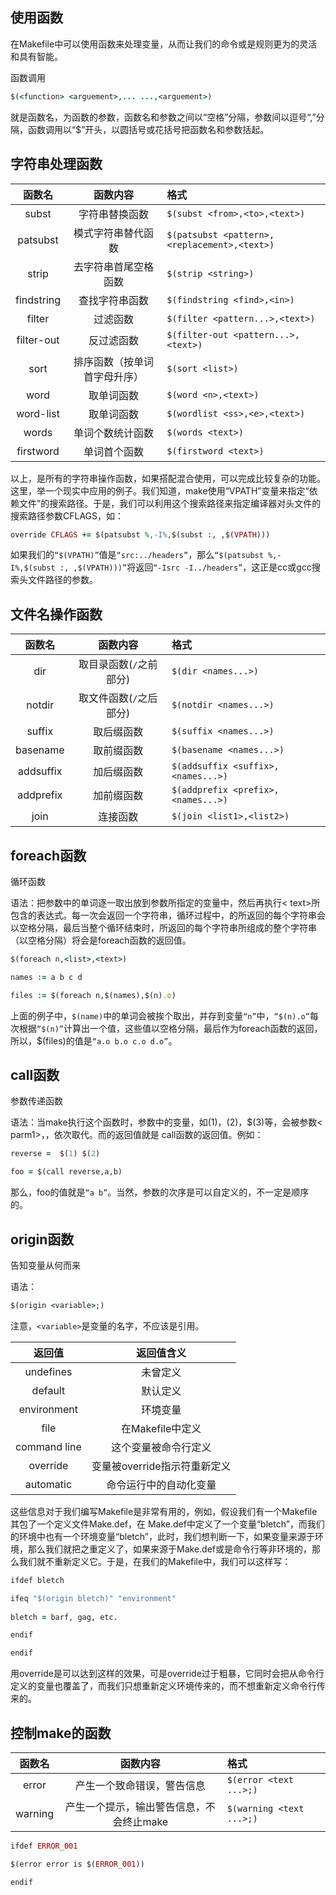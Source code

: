 ## 使用函数

在Makefile中可以使用函数来处理变量，从而让我们的命令或是规则更为的灵活和具有智能。

函数调用
```ruby
$(<function> <arguement>,... ...,<arguement>)
```

<function>就是函数名，<arguments>为函数的参数，函数名和参数之间以“空格”分隔，参数间以逗号“,”分隔，函数调用以“$”开头，以圆括号或花括号把函数名和参数括起。

## 字符串处理函数

|   函数名   |     函数内容      |格式| 
| :-----:   |    :-----:       | :---|
|   subst   |   字符串替换函数   | `$(subst <from>,<to>,<text>)` |
|  patsubst | 模式字符串替代函数  |`$(patsubst <pattern>,<replacement>,<text>) `
|  strip    | 去字符串首尾空格函数|`$(strip <string>)`|
|findstring|查找字符串函数|`$(findstring <find>,<in>)`
|filter|过滤函数|`$(filter <pattern...>,<text>)`
|filter-out|反过滤函数|`$(filter-out <pattern...>,<text>)`
|sort|排序函数（按单词首字母升序）|`$(sort <list>)`
|word|取单词函数|`$(word <n>,<text>)`
|word-list|取单词函数|`$(wordlist <ss>,<e>,<text>)  `
|words|单词个数统计函数|`$(words <text>)`
|firstword|单词首个函数|`$(firstword <text>)`

以上，是所有的字符串操作函数，如果搭配混合使用，可以完成比较复杂的功能。这里，举一个现实中应用的例子。我们知道，make使用“VPATH”变量来指定“依赖文件”的搜索路径。于是，我们可以利用这个搜索路径来指定编译器对头文件的搜索路径参数CFLAGS，如：

```ruby
override CFLAGS += $(patsubst %,-I%,$(subst :, ,$(VPATH)))
```
如果我们的`“$(VPATH)”`值是`“src:../headers”`，那么`“$(patsubst %,-I%,$(subst :, ,$(VPATH)))”`将返回`“-Isrc -I../headers”`，这正是cc或gcc搜索头文件路径的参数。

## 文件名操作函数
|   函数名   |     函数内容      |格式| 
| :-----:   |    :-----:       | :---|
|dir|取目录函数(`/`之前部分)|`$(dir <names...>) `
|notdir|取文件函数(`/`之后部分)|`$(notdir <names...>) `
|suffix|取后缀函数|`$(suffix <names...>) `
|basename|取前缀函数|`$(basename <names...>)`
|addsuffix|加后缀函数|`$(addsuffix <suffix>,<names...>) `
|addprefix|加前缀函数|`$(addprefix <prefix>,<names...>) `
|join|连接函数|`$(join <list1>,<list2>)`

## foreach函数

循环函数

语法：把参数<list>中的单词逐一取出放到参数所指定的变量中，然后再执行< text>所包含的表达式。每一次<text>会返回一个字符串，循环过程中，<text>的所返回的每个字符串会以空格分隔，最后当整个循环结束时，<text>所返回的每个字符串所组成的整个字符串（以空格分隔）将会是foreach函数的返回值。
```ruby
$(foreach n,<list>,<text>)
```
```ruby
names := a b c d

files := $(foreach n,$(names),$(n).o)
```
上面的例子中，`$(name)`中的单词会被挨个取出，并存到变量`“n”`中，`“$(n).o”`每次根据`“$(n)”`计算出一个值，这些值以空格分隔，最后作为foreach函数的返回，所以，$(files)的值是`“a.o b.o c.o d.o”`。

## call函数

参数传递函数

语法：当make执行这个函数时，<expression>参数中的变量，如$(1)，$(2)，$(3)等，会被参数< parm1>，<parm2>，<parm3>依次取代。而<expression>的返回值就是 call函数的返回值。例如：
```ruby
reverse =  $(1) $(2)

foo = $(call reverse,a,b)
```
那么，foo的值就是`“a b”`。当然，参数的次序是可以自定义的，不一定是顺序的。

## origin函数

告知变量从何而来

语法：
```ruby
$(origin <variable>;)
```
注意，`<variable>`是变量的名字，不应该是引用。

|   返回值   |     返回值含义      |
| :-----:   |    :-----:       |
| undefines | 未曾定义
| default   | 默认定义
|environment| 环境变量
|file|在Makefile中定义
|command line|这个变量被命令行定义
|override|变量被override指示符重新定义
|automatic|命令运行中的自动化变量

这些信息对于我们编写Makefile是非常有用的，例如，假设我们有一个Makefile其包了一个定义文件Make.def，在 Make.def中定义了一个变量“bletch”，而我们的环境中也有一个环境变量“bletch”，此时，我们想判断一下，如果变量来源于环境，那么我们就把之重定义了，如果来源于Make.def或是命令行等非环境的，那么我们就不重新定义它。于是，在我们的Makefile中，我们可以这样写：

```ruby
ifdef bletch

ifeq "$(origin bletch)" "environment"
 
bletch = barf, gag, etc.

endif

endif

```
用override是可以达到这样的效果，可是override过于粗暴，它同时会把从命令行定义的变量也覆盖了，而我们只想重新定义环境传来的，而不想重新定义命令行传来的。

## 控制make的函数
|   函数名   |     函数内容      |格式| 
| :-----:   |    :-----:       | :---|
| error |产生一个致命错误，警告<text>信息|`$(error <text ...>;)`
|warning|产生一个提示，输出警告信息，不会终止make|`$(warning <text ...>;)`

```ruby
ifdef ERROR_001

$(error error is $(ERROR_001))

endif
```


